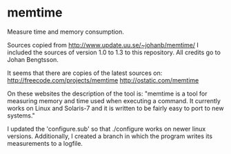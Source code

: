 memtime
=======

Measure time and memory consumption.

Sources copied from http://www.update.uu.se/~johanb/memtime/
I included the sources of version 1.0 to 1.3 to this repository.
All credits go to Johan Bengtsson.

It seems that there are copies of the latest sources on:
http://freecode.com/projects/memtime
http://ostatic.com/memtime

On these websites the description of the tool is:
"memtime is a tool for measuring memory and time used when executing a command. It currently works on Linux and Solaris-7 and it is written to be fairly easy to port to new systems."

I updated the 'configure.sub' so that ./configure works on newer linux versions.
Additionally, I created a branch in which the program writes its measurements to a logfile.

